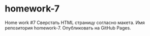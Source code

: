 # homework-7
Home work #7
Сверстать HTML страницу согласно макета.
Имя репозитория homework-7. Опубликовать на GitHub Pages.
